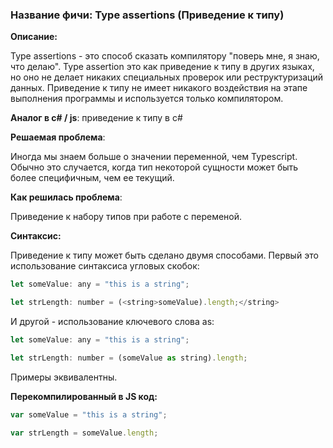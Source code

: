 ### **Название фичи: Type assertions \(Приведение к типу\)**

**Описание:**

Type assertions - это способ сказать компилятору "поверь мне, я знаю, что делаю". Type assertion это как приведение к типу в других языках, но оно не делает никаких специальных проверок или реструктуризаций данных. Приведение к типу не имеет никакого воздействия на этапе выполнения программы и используется только компилятором.

**Аналог в c\# / js**: приведение к типу в c\#

**Решаемая проблема**:

Иногда мы знаем больше о значении переменной, чем Typescript. Обычно это случается, когда тип некоторой сущности может быть более специфичным, чем ее текущий.

**Как решилась проблема**:

Приведение к набору типов при работе с переменой.

**Синтаксис:**

Приведение к типу может быть сделано двумя способами. Первый это использование синтаксиса угловых скобок:

```js
let someValue: any = "this is a string";

let strLength: number = (<string>someValue).length;</string>
```

И другой - использование ключевого слова as:

```js
let someValue: any = "this is a string";

let strLength: number = (someValue as string).length;
```

Примеры эквивалентны.

**Перекомпилированный в JS код:**

```js
var someValue = "this is a string";

var strLength = someValue.length;
```



